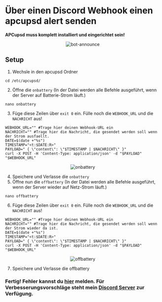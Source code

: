 # Über einen Discord Webhook einen apcupsd alert senden
**APCupsd muss komplett installiert und eingerichtet sein!**

<p align="center">
<img src="https://i.ibb.co/fYgXMS5/bot-announce.png" border="0" alt="bot-announce">
</p>

## Setup
1. Wechsle in den apcupsd Ordner
``` shell
cd /etc/apcupsd/
```

2. Öffne die `onbattery` (In der Datei werden alle Befehle ausgeführt, wenn der Server auf Batterie-Strom läuft.)
``` shell
nano onbattery
```

3. Füge diese Zeilen über `exit 0` ein. Fülle noch die `WEBHOOK_URL` und die `NACHRICHT` aus!
``` shell
WEBHOOK_URL="" #Trage hier deinen Webhook-URL ein
NACHRICHT="" #Trage hier die Nachricht, die gesendet werden soll wenn der Strom ausfaellt.
DATE=$(date +"%s")
TIMESTAMP="<t:$DATE:R>"
PAYLOAD=" { \"content\": \"$TIMESTAMP | $NACHRICHT\" }"
curl -X POST -H 'Content-Type: application/json' -d "$PAYLOAD" "$WEBHOOK_URL"
```
<p align="center">
<img src="https://i.ibb.co/kS1rjCz/onbattery.png" alt="onbattery">
</p>

4. Speichere und Verlasse die `onbattery`
5. Öffne nun die `offbattery` (In der Datei werden alle Befehle ausgeführt, wenn der Server wieder auf Netz-Strom läuft.)
``` shell
nano offbattery
```
6. Füge diese Zeilen über `exit 0` ein. Fülle noch die `WEBHOOK_URL` und die `NACHRICHT` aus!
``` shell
WEBHOOK_URL="" #Trage hier deinen Webhook-URL ein
NACHRICHT="" #Trage hier die Nachricht, die gesendet werden soll wenn der Strom wieder da ist.
DATE=$(date +"%s")
TIMESTAMP="<t:$DATE:R>"
PAYLOAD=" { \"content\": \"$TIMESTAMP | $NACHRICHT\" }"
curl -X POST -H 'Content-Type: application/json' -d "$PAYLOAD" "$WEBHOOK_URL"
```

<p align="center">
<img src="https://i.ibb.co/2PHvRNZ/offbattery.png" alt="offbattery">
</p>

7. Speichere und Verlasse die offbattery
### Fertig! Fehler kannst du [hier](https://github.com/jonnytutorials/Strato-dyndns-linux/issues/new) melden. Für Verbesserungsvorschläge steht mein [Discord Server](https://discord.gg/s9tD46Fwh8) zur Verfügung.
